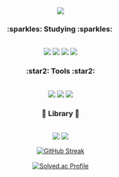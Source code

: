 <div align="center">
    <img src="https://capsule-render.vercel.app/api?type=waving&color=F4CCCC&height=200&section=header&text=SOHEE's%20GITHUB&fontSize=70&fontColor=F3F6F4" />
  
  <h3>:sparkles: Studying :sparkles: </h3> </a><br/>
	<img src="https://img.shields.io/badge/C++-00599C?style=flat&logo=cplusplus&logoColor=white" />
  <img src="https://img.shields.io/badge/C-A8B9CC?style=flat&logo=c&logoColor=white"/>
	<img src="https://img.shields.io/badge/Python-3776AB?style=flat&logo=python&logoColor=white" />
	<img src="https://img.shields.io/badge/Django-092E20?style=flat&logo=django&logoColor=white" /><br/>
  <h3>:star2: Tools :star2:</h3> </a><br/>
  <img src="https://img.shields.io/badge/Visual Studio-5C2D91?style=flat&logo=visualstudio&logoColor=white" />
  <img src="https://img.shields.io/badge/Visual Studio Code-007ACC?style=flat&logo=visualstudiocode&logoColor=white" />
  <img src="https://img.shields.io/badge/CLion-000000?style=flat&logo=clion&logoColor=white" />
  <br/>


  <h3>💙 Library 💙</h3> </a><br/>
  <!--PyTorch-->
  <img src="https://img.shields.io/badge/PyTorch-EE4C2C?style=flat-square&logo=PyTorch&logoColor=white"/>
  <!--TensorFlow-->
  <img src="https://img.shields.io/badge/TensorFlow-FF6F00?style=flat-square&logo=TensorFlow&logoColor=white"/>
  <br/>
  
  [![GitHub Streak](https://streak-stats.demolab.com?user=soheean1370&theme=tokyonight-duo)](https://git.io/streak-stats)<br/><br/>
  [![Solved.ac Profile](http://mazassumnida.wtf/api/generate_badge?boj=soheean1370)](https://solved.ac/soheean1370)
</div>


